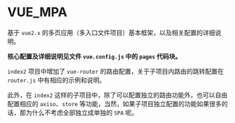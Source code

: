 # VUE_MPA
基于 `vue2.x` 的多页应用（多入口文件项目）基本框架，以及相关配置的详细说明。

**核心配置及详细说明见文件 `vue.config.js` 中的 `pages` 代码块。**

`index2` 项目中增加了 `vue-router` 的路由配置，关于子项目内路由的跳转配置在 `router.js` 中有相应的示例和说明。

此外，在 `index2` 这样的子项目中，除了可以配置独立的路由功能外，也可以自由配置相应的 `axiso`、`store` 等功能，当然，如果子项目独立配置的功能如果很多的话，那为什么不考虑全部独立成单独的 `SPA` 呢。